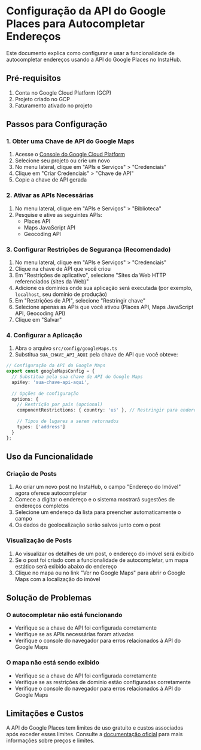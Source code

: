 # Configuração da API do Google Places para Autocompletar Endereços

Este documento explica como configurar e usar a funcionalidade de autocompletar endereços usando a API do Google Places no InstaHub.

## Pré-requisitos

1. Conta no Google Cloud Platform (GCP)
2. Projeto criado no GCP
3. Faturamento ativado no projeto

## Passos para Configuração

### 1. Obter uma Chave de API do Google Maps

1. Acesse o [Console do Google Cloud Platform](https://console.cloud.google.com/)
2. Selecione seu projeto ou crie um novo
3. No menu lateral, clique em "APIs e Serviços" > "Credenciais"
4. Clique em "Criar Credenciais" > "Chave de API"
5. Copie a chave de API gerada

### 2. Ativar as APIs Necessárias

1. No menu lateral, clique em "APIs e Serviços" > "Biblioteca"
2. Pesquise e ative as seguintes APIs:
   - Places API
   - Maps JavaScript API
   - Geocoding API

### 3. Configurar Restrições de Segurança (Recomendado)

1. No menu lateral, clique em "APIs e Serviços" > "Credenciais"
2. Clique na chave de API que você criou
3. Em "Restrições de aplicativo", selecione "Sites da Web HTTP referenciados (sites da Web)"
4. Adicione os domínios onde sua aplicação será executada (por exemplo, `localhost`, seu domínio de produção)
5. Em "Restrições de API", selecione "Restringir chave"
6. Selecione apenas as APIs que você ativou (Places API, Maps JavaScript API, Geocoding API)
7. Clique em "Salvar"

### 4. Configurar a Aplicação

1. Abra o arquivo `src/config/googleMaps.ts`
2. Substitua `SUA_CHAVE_API_AQUI` pela chave de API que você obteve:

```typescript
// Configuração da API do Google Maps
export const googleMapsConfig = {
  // Substitua pela sua chave de API do Google Maps
  apiKey: 'sua-chave-api-aqui',
  
  // Opções de configuração
  options: {
    // Restrição por país (opcional)
    componentRestrictions: { country: 'us' }, // Restringir para endereços nos EUA
    
    // Tipos de lugares a serem retornados
    types: ['address']
  }
};
```

## Uso da Funcionalidade

### Criação de Posts

1. Ao criar um novo post no InstaHub, o campo "Endereço do Imóvel" agora oferece autocompletar
2. Comece a digitar o endereço e o sistema mostrará sugestões de endereços completos
3. Selecione um endereço da lista para preencher automaticamente o campo
4. Os dados de geolocalização serão salvos junto com o post

### Visualização de Posts

1. Ao visualizar os detalhes de um post, o endereço do imóvel será exibido
2. Se o post foi criado com a funcionalidade de autocompletar, um mapa estático será exibido abaixo do endereço
3. Clique no mapa ou no link "Ver no Google Maps" para abrir o Google Maps com a localização do imóvel

## Solução de Problemas

### O autocompletar não está funcionando

- Verifique se a chave de API foi configurada corretamente
- Verifique se as APIs necessárias foram ativadas
- Verifique o console do navegador para erros relacionados à API do Google Maps

### O mapa não está sendo exibido

- Verifique se a chave de API foi configurada corretamente
- Verifique se as restrições de domínio estão configuradas corretamente
- Verifique o console do navegador para erros relacionados à API do Google Maps

## Limitações e Custos

A API do Google Places tem limites de uso gratuito e custos associados após exceder esses limites. Consulte a [documentação oficial](https://developers.google.com/maps/documentation/places/web-service/usage-and-billing) para mais informações sobre preços e limites.
